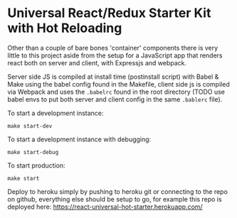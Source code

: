 # Universal React/Redux Starter Kit with Hot Reloading

Other than a couple of bare bones 'container' components there is very little to this project aside from the setup for a JavaScript app that renders react both on server and client, with Expressjs and webpack.

Server side JS is compiled at install time (postinstall script) with Babel & Make using the babel config found in the Makefile, client side js is compiled via Webpack and uses the `.babelrc` found in the root directory (TODO use babel envs to put both server and client config in the same `.bablerc` file).

To start a development instance:

```
make start-dev
```

To start a development instance with debugging:

```
make start-debug
```

To start production:

```
make start
```

Deploy to heroku simply by pushing to heroku git or connecting to the repo on github, everything else should be setup to go, for example this repo is deployed here: https://react-universal-hot-starter.herokuapp.com/
